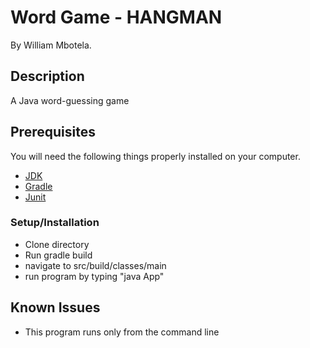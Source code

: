 # Word Game - HANGMAN
By William Mbotela.

## Description

A Java word-guessing game

## Prerequisites


You will need the following things properly installed on your computer.

* [JDK](https://java.com/en/download/)
* [Gradle](https://gradle.org/install)
* [Junit](http://junit.org/junit4/)


### Setup/Installation

* Clone directory
* Run gradle build
* navigate to src/build/classes/main
* run program by typing "java App" 

## Known Issues
* This program runs only from the command line


